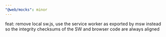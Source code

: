 ```yaml
---
"@web/mocks": minor
---
```


feat: remove local sw.js, use the service worker as exported by msw instead so the integrity checksums of the SW and browser code are always aligned
